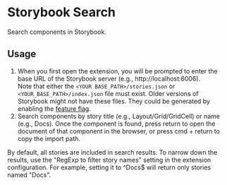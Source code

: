 # Storybook Search

Search components in Storybook.

## Usage

1. When you first open the extension, you will be prompted to enter the base URL of the Storybook server (e.g., http://localhost:6006).  
   Note that either the `<YOUR BASE_PATH>/stories.json` or `<YOUR_BASE_PATH>/index.json` file must exist. Older versions of Storybook might not have these files. They could be generated by enabling the [feature flag](https://storybook.js.org/docs/react/sharing/storybook-composition#with-feature-flags).
2. Search components by story title (e.g., Layout/Grid/GridCell) or name (e.g., Docs). Once the component is found, press return to open the document of that component in the browser, or press cmd + return to copy the import path.

By default, all stories are included in search results. To narrow down the results, use the "RegExp to filter story names" setting in the extension configuration. For example, setting it to ^Docs$ will return only stories named "Docs".
